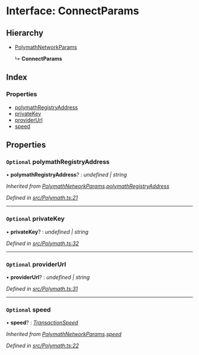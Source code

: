 # Interface: ConnectParams

## Hierarchy

* [PolymathNetworkParams](_polymath_.polymathnetworkparams.md)

  ↳ **ConnectParams**

## Index

### Properties

* [polymathRegistryAddress](_polymath_.connectparams.md#optional-polymathregistryaddress)
* [privateKey](_polymath_.connectparams.md#optional-privatekey)
* [providerUrl](_polymath_.connectparams.md#optional-providerurl)
* [speed](_polymath_.connectparams.md#optional-speed)

## Properties

### `Optional` polymathRegistryAddress

• **polymathRegistryAddress**? : *undefined | string*

*Inherited from [PolymathNetworkParams](_polymath_.polymathnetworkparams.md).[polymathRegistryAddress](_polymath_.polymathnetworkparams.md#optional-polymathregistryaddress)*

*Defined in [src/Polymath.ts:21](https://github.com/PolymathNetwork/polymath-sdk/blob/45453ad/src/Polymath.ts#L21)*

___

### `Optional` privateKey

• **privateKey**? : *undefined | string*

*Defined in [src/Polymath.ts:32](https://github.com/PolymathNetwork/polymath-sdk/blob/45453ad/src/Polymath.ts#L32)*

___

### `Optional` providerUrl

• **providerUrl**? : *undefined | string*

*Defined in [src/Polymath.ts:31](https://github.com/PolymathNetwork/polymath-sdk/blob/45453ad/src/Polymath.ts#L31)*

___

### `Optional` speed

• **speed**? : *[TransactionSpeed](../enums/_types_index_.transactionspeed.md)*

*Inherited from [PolymathNetworkParams](_polymath_.polymathnetworkparams.md).[speed](_polymath_.polymathnetworkparams.md#optional-speed)*

*Defined in [src/Polymath.ts:22](https://github.com/PolymathNetwork/polymath-sdk/blob/45453ad/src/Polymath.ts#L22)*
